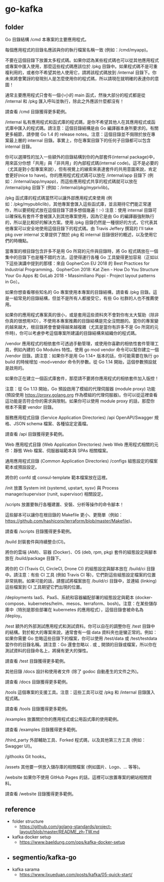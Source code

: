 # go-kafka

## folder

Go 目錄結構
/cmd
本專案的主要應用程式。

每個應用程式的目錄名應該與你的執行檔案名稱一致 (例如：/cmd/myapp)。

不要在這個目錄下放置太多程式碼。如果你認為某些程式碼也可以從其他應用程式或專案中匯入使用，那麼這些程式碼應該位於 /pkg 目錄中。如果程式碼不是可重複利用的，或者你不希望其他人使用它，請將該程式碼放到 /internal 目錄下。你未來將會驚訝的發現別人是怎麼使用你的程式碼，所以請現在就明確的表達你的意圖！

通常主要應用程式只會有一個小小的 main 函式，然後大部分的程式都是從 /internal 和 /pkg 匯入呼叫並執行，除此之外應該什麼都沒有！

請查看 /cmd 目錄獲得更多範例。

/internal
私有應用程式和函式庫的程式碼，是你不希望其他人在其應用程式或函式庫中匯入的程式碼。請注意：這個目錄結構是由 Go 編譯器本身所要求的。有關更多細節，請參閱 Go 1.4 的 release notes。注意：這個目錄並不侷限於放在專案最上層的 internal 目錄。事實上，你在專案目錄下的任何子目錄都可以包含 internal 目錄。

你可以選擇性的加入一些額外的目錄結構到你的內部套件(internal package)中，用來區分你想「共用」與「非共用」的內部程式碼(internal code)。這不是必要的（尤其是對小型專案來說），但有視覺上的線索來表達套件的共用意圖來說，肯定會更好(nice to have)。你的應用程式程式碼可以放在 /internal/app 目錄下 (例如：/internal/app/myapp)，而這些應用程式共享的程式碼就可以放在 /internal/pkg 目錄下 (例如：/internal/pkg/myprivlib)。

/pkg
函式庫的程式碼當然可以讓外部應用程式來使用 (例如：/pkg/mypubliclib)，其他專案會匯入這些函式庫，並且期待它們能正常運作，所以要把程式放在這個目錄下請多想個幾遍！:-) 注意：使用 internal 目錄可以確保私有套件不會被匯入到其他專案使用，因為它是由 Go 的編譯器強制執行的，所以是比較好的解決方案。使用 /pkg 目錄仍然是一種很好的方式，它代表其他專案可以安全地使用這個目錄下的程式碼。由 Travis Jeffery 撰寫的 I'll take pkg over internal 文章提供了關於 pkg 和 internal 目錄很好的概述，以及使用它們的時機點。

當專案的根目錄包含許多不是用 Go 所寫的元件與目錄時，將 Go 程式碼放在一個集中的目錄下也是種不錯的方法，這使得運行各種 Go 工具變得更加容易（正如以下這些演講中提到的那樣：來自 GopherCon EU 2018 的 Best Practices for Industrial Programming、GopherCon 2018: Kat Zien - How Do You Structure Your Go Apps 和 GoLab 2018 - Massimiliano Pippi - Project layout patterns in Go）。

如果你想查看哪些知名的 Go 專案使用本專案的目錄結構，請查看 /pkg 目錄。這是一組常見的目錄結構，但並不是所有人都接受它，有些 Go 社群的人也不推薦使用。

如果你的應用程式專案真的很小，或是套用這些資料夾不會對你有太大幫助（除非你真的很想用XD），不使用本專案推薦的目錄結構是完全沒問題的。當你的專案變的越來越大，根目錄將會會變得越來越複雜（尤其是當你有許多不是 Go 所寫的元件時)，你可以考慮參考這個專案所建議的目錄結構來組織你的程式碼。

/vendor
應用程式的相依套件可透過手動管理，或使用你喜歡的相依性套件管理工具，例如內建的 Go Modules 特性。使用 go mod vendor 命令可以幫你建立一個 /vendor 目錄。請注意：如果你不是用 Go 1.14+ 版本的話，你可能需要在執行 go build 的時候增加 -mod=vendor 命令列參數。從 Go 1.14 開始，這個參數預設就是啟用的。

如果你正在建立一個函式庫套件，那麼請不要將你應用程式的相依套件加入版控！

注意：從 Go 1.13 開始，Go 預設啟用了模組的代理伺服器 (module proxy) 功能 (預設使用 https://proxy.golang.org 作為模組的代理伺服器)。你可以從這裡查看這功能是否符合你的需求與限制。如果你可以使用 module proxy 的話，那麼你根本不需要 vendor 目錄。

服務應用程式目錄 (Service Application Directories)
/api
OpenAPI/Swagger 規格、JSON schema 檔案、各種協定定義檔。

請查看 /api 目錄獲得更多範例。

Web 應用程式目錄 (Web Application Directories)
/web
Web 應用程式相關的元件：靜態 Web 檔案、伺服器端範本與 SPAs 相關檔案。

通用應用程式目錄 (Common Application Directories)
/configs
組態設定的檔案範本或預設設定。

將你的 confd 或 consul-template 範本檔案放在這裡。

/init
放置 System init (systemd, upstart, sysv) 與 Process manager/supervisor (runit, supervisor) 相關設定。

/scripts
放置要執行各種建置、安裝、分析等操作的命令腳本！

這些腳本可以讓你在根目錄的 Makefile 更小、更簡單（例如：https://github.com/hashicorp/terraform/blob/master/Makefile)。

請查看 /scripts 目錄獲得更多範例。

/build
封裝套件與持續整合(CI)。

將你的雲端 (AMI)、容器 (Docker)、OS (deb, rpm, pkg) 套件的組態設定與腳本放在 /build/package 目錄下。

將你的 CI (Travis CI, CircleCI, Drone CI) 的組態設定與腳本放在 /build/ci 目錄中。請注意：有些 CI 工具 (例如 Travis CI 等)，它們對這些組態設定檔案的位置非常挑剔。如果可能的話，請嘗試將檔案放在 /build/ci 目錄中，並連結 (linking) 這些檔案到 CI 工具期望它們出現的位置。

/deployments
IaaS、PaaS、系統和容器編配部署的組態設定與範本 (docker-compose、kubernetes/helm、mesos、terraform、bosh)。注意：在某些儲存庫中（特別是那些部署在 kubernetes 的應用程式），這個目錄會被命名為 /deploy。

/test
額外的外部測試應用程式和測試資料。你可以自在的調整你在 /test 目錄中的結構。對於較大的專案來說，通常會有一個 data 資料夾也是蠻正常的。例如：如果你需要 Go 忽略這些目錄下的檔案，你可以使用 /test/data 或 /test/testdata 當作你的目錄名稱。請注意：Go 還會忽略以 . 或 _ 開頭的目錄或檔案，所以你在測試資料的目錄命名上，將擁有更大的彈性。

請查看 /test 目錄獲得更多範例。

其他目錄
/docs
設計和使用者文件 (除了 godoc 自動產生的文件之外)。

請查看 /docs 目錄獲得更多範例。

/tools
這個專案的支援工具。注意：這些工具可以從 /pkg 和 /internal 目錄匯入程式碼。

請查看 /tools 目錄獲得更多範例。

/examples
放置關於你的應用程式或公用函式庫的使用範例。

請查看 /examples 目錄獲得更多範例。

/third_party
外部輔助工具、Forked 程式碼，以及其他第三方工具 (例如：Swagger UI)。

/githooks
Git hooks。

/assets
其他要一併放入儲存庫的相關檔案 (例如圖片、Logo、... 等等)。

/website
如果你不使用 GitHub Pages 的話，這裡可以放置專案的網站相關資料。

請查看 /website 目錄獲得更多範例。

## reference

- folder structure
    - https://github.com/golang-standards/project-layout/blob/master/README_zh-TW.md
- kafka docker setup
    - https://www.baeldung.com/ops/kafka-docker-setup
- segmentio/kafka-go
    - 
- kafka sarama
    - https://www.lixueduan.com/posts/kafka/05-quick-start/
